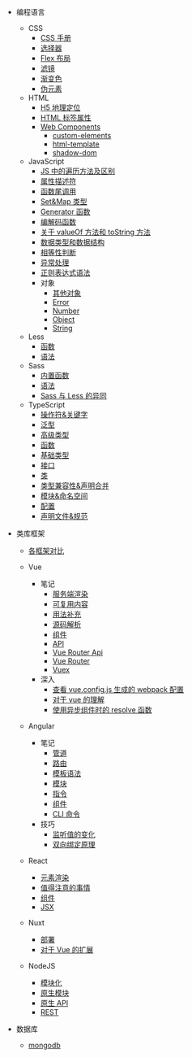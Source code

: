 - 编程语言
  - CSS
    - [CSS 手册](技术笔记/编程基础/编程语言/CSS/CSS手册.md)
    - [选择器](技术笔记/编程基础/编程语言/CSS/笔记/选择器.md)
    - [Flex 布局](技术笔记/编程基础/编程语言/CSS/笔记/Flex布局.md)
    - [滤镜](技术笔记/编程基础/编程语言/CSS/笔记/滤镜.md)
    - [渐变色](技术笔记/编程基础/编程语言/CSS/笔记/渐变色.md)
    - [伪元素](技术笔记/编程基础/编程语言/CSS/笔记/伪元素.md)
  - HTML
    - [H5 地理定位](技术笔记/编程基础/编程语言/HTML/笔记/H5地理定位.md)
    - [HTML 标签属性](技术笔记/编程基础/编程语言/HTML/笔记/HTML标签属性.md)
    - [Web Components](技术笔记/编程基础/编程语言/HTML/笔记/WebComponents/web-components.md)
      - [custom-elements](技术笔记/编程基础/编程语言/HTML/笔记/WebComponents/custom-elements.md)
      - [html-template](技术笔记/编程基础/编程语言/HTML/笔记/WebComponents/html-template.md)
      - [shadow-dom](技术笔记/编程基础/编程语言/HTML/笔记/WebComponents/shadow-dom.md)
  - JavaScript
    - [JS 中的遍历方法及区别](技术笔记/编程基础/编程语言/JavaScript/笔记/JS中的遍历方法及区别.md)
    - [属性描述符](技术笔记/编程基础/编程语言/JavaScript/笔记/属性描述符.md)
    - [函数尾调用](技术笔记/编程基础/编程语言/JavaScript/笔记/函数尾调用.md)
    - [Set&Map 类型](技术笔记/编程基础/编程语言/JavaScript/笔记/Set&Map类型.md)
    - [Generator 函数](技术笔记/编程基础/编程语言/JavaScript/笔记/Generator函数.md)
    - [编解码函数](技术笔记/编程基础/编程语言/JavaScript/笔记/编解码函数.md)
    - [关于 valueOf 方法和 toString 方法](技术笔记/编程基础/编程语言/JavaScript/笔记/关于valueOf方法和toString方法.md)
    - [数据类型和数据结构](技术笔记/编程基础/编程语言/JavaScript/笔记/数据类型和数据结构.md)
    - [相等性判断](技术笔记/编程基础/编程语言/JavaScript/笔记/相等性判断.md)
    - [异常处理](技术笔记/编程基础/编程语言/JavaScript/笔记/异常处理.md)
    - [正则表达式语法](技术笔记/编程基础/编程语言/JavaScript/笔记/正则表达式语法.md)
    - 对象
      - [其他对象](技术笔记/编程基础/编程语言/JavaScript/笔记/对象/其他对象.md)
      - [Error](技术笔记/编程基础/编程语言/JavaScript/笔记/对象/Error.md)
      - [Number](技术笔记/编程基础/编程语言/JavaScript/笔记/对象/Number.md)
      - [Object](技术笔记/编程基础/编程语言/JavaScript/笔记/对象/Object.md)
      - [String](技术笔记/编程基础/编程语言/JavaScript/笔记/对象/String.md)
  - Less
    - [函数](技术笔记/编程基础/编程语言/Less/笔记/函数.md)
    - [语法](技术笔记/编程基础/编程语言/Less/笔记/语法.md)
  - Sass
    - [内置函数](技术笔记/编程基础/编程语言/Sass/笔记/内置函数.md)
    - [语法](技术笔记/编程基础/编程语言/Sass/笔记/语法.md)
    - [Sass 与 Less 的异同](技术笔记/编程基础/编程语言/Sass/笔记/Sass与Less的异同.md)
  - TypeScript
    - [操作符&关键字](技术笔记/编程基础/编程语言/TypeScript/笔记/操作符&关键字.md)
    - [泛型](技术笔记/编程基础/编程语言/TypeScript/笔记/泛型.md)
    - [高级类型](技术笔记/编程基础/编程语言/TypeScript/笔记/高级类型.md)
    - [函数](技术笔记/编程基础/编程语言/TypeScript/笔记/函数.md)
    - [基础类型](技术笔记/编程基础/编程语言/TypeScript/笔记/基础类型.md)
    - [接口](技术笔记/编程基础/编程语言/TypeScript/笔记/接口.md)
    - [类](技术笔记/编程基础/编程语言/TypeScript/笔记/类.md)
    - [类型兼容性&声明合并](技术笔记/编程基础/编程语言/TypeScript/笔记/类型兼容性&声明合并.md)
    - [模块&命名空间](技术笔记/编程基础/编程语言/TypeScript/笔记/模块&命名空间.md)
    - [配置](技术笔记/编程基础/编程语言/TypeScript/笔记/配置.md)
    - [声明文件&规范](技术笔记/编程基础/编程语言/TypeScript/笔记/声明文件&规范.md)

- 类库框架

  - [各框架对比](技术笔记/编程基础/类库框架/各框架对比.md)

  - Vue
    - 笔记
      - [服务端渲染](技术笔记/编程基础/类库框架/Vue/笔记/服务端渲染.md)
      - [可复用内容](技术笔记/编程基础/类库框架/Vue/笔记/可复用内容.md)
      - [用法补充](技术笔记/编程基础/类库框架/Vue/笔记/用法补充.md)
      - [源码解析](技术笔记/编程基础/类库框架/Vue/笔记/源码解析.md)
      - [组件](技术笔记/编程基础/类库框架/Vue/笔记/组件.md)
      - [API](技术笔记/编程基础/类库框架/Vue/笔记/API.md)
      - [Vue Router Api](技术笔记/编程基础/类库框架/Vue/笔记/vue-router-api.md)
      - [Vue Router](技术笔记/编程基础/类库框架/Vue/笔记/vue-router.md)
      - [Vuex](技术笔记/编程基础/类库框架/Vue/笔记/Vuex.md)
    - 深入
      - [查看 vue.config.js 生成的 webpack 配置](技术笔记/编程基础/类库框架/Vue/其他/查看vue.config.js生成的webpack配置.md)
      - [对于 vue 的理解](技术笔记/编程基础/类库框架/Vue/其他/对于vue的理解.md)
      - [使用异步组件时的 resolve 函数](技术笔记/编程基础/类库框架/Vue/其他/使用异步组件时的resolve函数.md)
  - Angular

    - 笔记
      - [管道](技术笔记/编程基础/类库框架/Angular/笔记/管道.md)
      - [路由](技术笔记/编程基础/类库框架/Angular/笔记/路由.md)
      - [模板语法](技术笔记/编程基础/类库框架/Angular/笔记/模板语法.md)
      - [模块](技术笔记/编程基础/类库框架/Angular/笔记/模块.md)
      - [指令](技术笔记/编程基础/类库框架/Angular/笔记/指令.md)
      - [组件](技术笔记/编程基础/类库框架/Angular/笔记/组件.md)
      - [CLI 命令](技术笔记/编程基础/类库框架/Angular/笔记/CLI命令.md)
    - 技巧
      - [监听值的变化](技术笔记/编程基础/类库框架/Angular/技巧/监听值的变化.md)
      - [双向绑定原理](技术笔记/编程基础/类库框架/Angular/技巧/双向绑定原理.md)

  - React
    - [元素渲染](技术笔记/编程基础/类库框架/React/笔记/元素渲染.md)
    - [值得注意的事情](技术笔记/编程基础/类库框架/React/笔记/值得注意的事情.md)
    - [组件](技术笔记/编程基础/类库框架/React/笔记/组件.md)
    - [JSX](技术笔记/编程基础/类库框架/React/笔记/JSX.md)
  - Nuxt
    - [部署](技术笔记/编程基础/类库框架/Nuxt/部署.md)
    - [对于 Vue 的扩展](技术笔记/编程基础/类库框架/Nuxt/对于Vue的扩展.md)
  - NodeJS
    - [模块化](技术笔记/编程基础/类库框架/NodeJS/笔记/模块化.md)
    - [原生模块](技术笔记/编程基础/类库框架/NodeJS/笔记/原生模块.md)
    - [原生 API](技术笔记/编程基础/类库框架/NodeJS/笔记/原生API.md)
    - [REST](技术笔记/编程基础/类库框架/NodeJS/笔记/REST.md)

- 数据库
  - [mongodb](技术笔记/编程基础/后端知识/数据库/MongoDB/mongodb.md)